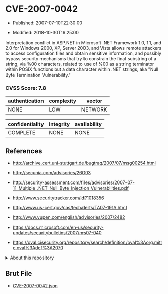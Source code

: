 # CVE-2007-0042

- Published: 2007-07-10T22:30:00

- Modified: 2018-10-30T16:25:00

Interpretation conflict in ASP.NET in Microsoft .NET Framework 1.0, 1.1, and 2.0 for Windows 2000, XP, Server 2003, and Vista allows remote attackers to access configuration files and obtain sensitive information, and possibly bypass security mechanisms that try to constrain the final substring of a string, via %00 characters, related to use of %00 as a string terminator within POSIX functions but a data character within .NET strings, aka "Null Byte Termination Vulnerability."

### CVSS Score: **7.8**

| authentication | complexity | vector |
| --- | --- | --- |
| NONE | LOW | NETWORK |

| confidentiality | integrity | availability |
| --- | --- | --- |
| COMPLETE | NONE | NONE |

## References

* http://archive.cert.uni-stuttgart.de/bugtraq/2007/07/msg00254.html

* http://secunia.com/advisories/26003

* http://security-assessment.com/files/advisories/2007-07-11_Multiple_.NET_Null_Byte_Injection_Vulnerabilities.pdf

* http://www.securitytracker.com/id?1018356

* http://www.us-cert.gov/cas/techalerts/TA07-191A.html

* http://www.vupen.com/english/advisories/2007/2482

* https://docs.microsoft.com/en-us/security-updates/securitybulletins/2007/ms07-040

* https://oval.cisecurity.org/repository/search/definition/oval%3Aorg.mitre.oval%3Adef%3A2070

<details>
<summary>About this repository</summary> 

  This repository is part of the project [Live Hack CVE](https://github.com/Live-Hack-CVE). Main website can be found [www.live-hack.org](https://www.live-hack.org) 
  
  Made by [Sn0wAlice](https://github.com/Sn0wAlice) for the people that care about security and need to have a feed of the latest CVEs. Hope you enjoy it, don't forget to star the repo and follow me on [Twitter](https://twitter.com/Sn0wAlice) and [Github](https://github.com/Sn0wAlice). And that is my [personnal website](https://www.alice-snow.me/)

  - [Home Page](https://github.com/Live-Hack-CVE)
  - [Framework](https://github.com/Live-Hack-CVE/cve-framework)
  - [CVE database](https://github.com/Live-Hack-CVE/full_database)
  - [Changelog](https://github.com/Live-Hack-CVE/Changelog)
</details>

## Brut File

* [CVE-2007-0042.json](https://raw.githubusercontent.com/Live-Hack-CVE/full_database/main/cves/2007/CVE-2007-0042.json)

